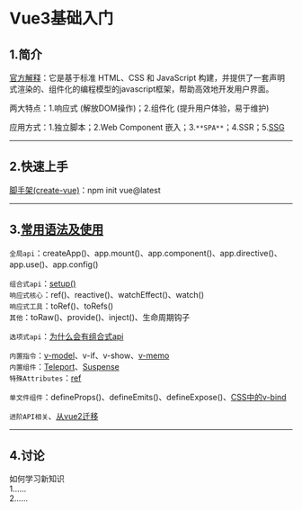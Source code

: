 # Vue3基础入门

## 1.简介
[官方解释](https://cn.vuejs.org/guide/introduction.html)：它是基于标准 HTML、CSS 和 JavaScript 构建，并提供了一套声明式渲染的、组件化的编程模型的javascript框架，帮助高效地开发用户界面。  
  

两大特点：1.响应式 (解放DOM操作)；2.组件化 (提升用户体验，易于维护)  
  

应用方式：1.独立脚本；2.Web Component 嵌入；3.`**SPA**`；4.SSR；5.[SSG](https://cn.vuejs.org/guide/extras/ways-of-using-vue.html)

  
---
## 2.快速上手  
[脚手架(create-vue)](https://cn.vuejs.org/guide/quick-start.html#try-vue-online)：npm init vue@latest
    
      


---
## 3.[常用语法及使用](https://cn.vuejs.org/api/)
`全局api`：createApp()、app.mount()、app.component()、app.directive()、app.use()、app.config()  
  

`组合式api`：[setup()](https://cn.vuejs.org/api/composition-api-setup.html#basic-usage)  
`响应式核心`：ref()、reactive()、watchEffect()、watch()  
`响应式工具`：toRef()、toRefs()  
`其他`：toRaw()、provide()、inject()、生命周期钩子  
  
`选项式api`：[为什么会有组合式api](https://cn.vuejs.org/guide/extras/composition-api-faq.html#what-is-composition-api)  
  
`内置指令`：[v-model](https://cn.vuejs.org/guide/components/v-model.html#multiple-v-model-bindings)、v-if、v-show、[v-memo](https://cn.vuejs.org/api/built-in-directives.html#v-memo)  
`内置组件`：[Teleport](https://cn.vuejs.org/guide/built-ins/teleport.html)、[Suspense](https://cn.vuejs.org/guide/built-ins/suspense.html)  
`特殊Attributes`：[ref](https://cn.vuejs.org/api/built-in-special-attributes.html#ref)  
  
  `单文件组件`：defineProps()、defineEmits()、defineExpose()、[CSS中的v-bind](https://cn.vuejs.org/api/sfc-css-features.html#v-bind-in-css)  
    
  `进阶API相关`、[从vue2迁移](https://v3-migration.vuejs.org/zh/)

---
## 4.讨论  
如何学习新知识  
1......  
2......

